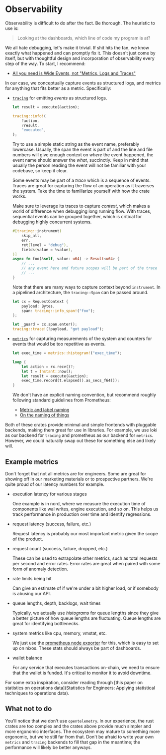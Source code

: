# Observability

Observability is difficult to do after the fact. Be thorough. The
heuristic to use is:

> Looking at the dashboards, which line of code my program is at?

We all hate debugging, let's make it trivial. If shit hits the fan, we
know exactly what happened and can promptly fix it. This doesn't just
come by itself, but with thoughtful design and incorporation of
observability every step of the way. To start, I recommend:

- [All you need is Wide Events, not "Metrics, Logs and
  Traces"](https://isburmistrov.substack.com/p/all-you-need-is-wide-events-not-metrics)

In our case, we conceptually capture events as structured logs, and
metrics for anything that fits better as a metric. Specifically:

- [`tracing`](https://docs.rs/tracing/latest/tracing/) for emitting
  _events_ as structured logs.

  ```rust
  let result = execute(&action);

  tracing::info!(
      ?action,
      ?result,
      "executed",
  );
  ```

  Try to use a simple static string as the event name, preferably
  lowercase. Usually, the span the event is part of and the line and
  file numbers will give enough context on _where_ the event happened,
  the event name should answer the _what_, succinctly. Keep in mind that
  usually the person reading the event will not be familiar with your
  codebase, so keep it clear.

  Some events may be part of a _trace_ which is a sequence of events.
  Traces are great for capturing the flow of an operation as it
  traverses the system. Take the time to familiarize yourself with how
  the crate works.

  Make sure to leverage its traces to capture _context_, which makes a
  world of difference when debugging long running flow. With traces,
  sequential events can be grouped together, which is critical for
  debugging highly concurrent systems.

  ```rust
  #[tracing::instrument(
      skip_all,
      err,
      ret(level = "debug"),
      fields(value = %value),
  )]
  async fn foo(&self, value: u64) -> Result<u64> {
      // ...
      // any event here and future scopes will be part of the trace
      // ...
  }
  ```

  Note that there are many ways to capture context beyond `instrument`.
  In a pipelined architecture, the `tracing::Span` can be passed around.

  ```rust
  let cx = RequestContext {
      payload: Bytes,
      span: tracing::info_span!("foo");
  };

  let _guard = cx.span.enter();
  tracing::trace!(?payload, "got payload");
  ```

- [`metrics`](https://docs.rs/metrics/latest/metrics/) for capturing
  measurements of the system and counters for events that would be too
  repetitive as events.

  ```rust
  let exec_time = metrics::histogram!("exec_time");

  loop {
      let action = rx.recv()?;
      let t = Instant::now();
      let result = execute(&action);
      exec_time.record(t.elapsed().as_secs_f64());
  }
  ```

  We don't have an explicit naming convention, but recommend roughly
  following standard guidelines from Prometheus:

  - [Metric and label naming](https://prometheus.io/docs/practices/naming/)
  - [On the naming of things](https://www.robustperception.io/on-the-naming-of-things/)

Both of these crates provide minimal and simple frontends with pluggable
backends, making them great for use in libraries. For example, we use
loki as our backend for `tracing` and prometheus as our backend for
`metrics`. However, we could naturally swap out these for something
else and likely will.

## Example metrics

Don't forget that not all metrics are for engineers. Some are great for
showing off in our marketing materials or to prospective partners. We're
quite proud of our latency numbers for example.

- execution latency for various stages

  One example is in nord, where we measure the execution time of
  components like wal writes, engine execution, and so on. This
  helps us track performance in production over time and identify
  regressions.

- request latency (success, failure, etc.)

  Request latency is probably our most important metric given the
  scope of the product.

- request count (success, failure, dropped, etc.)

  These can be used to extrapolate other metrics, such as
  total requests per second and error rates. Error rates are
  great when paired with some form of anomaly detection.

- rate limits being hit

  Can give an estimate of if we're under a bit higher load, or if
  somebody is abusing our API.

- queue lengths, depth, backlogs, wait times

  Typically, we actually use _histograms_ for queue lengths since they
  give a better picture of how queue lengths are fluctuating. Queue
  lengths are great for identifying bottlenecks.

- system metrics like cpu, memory, vmstat, etc.

  We just use the [prometheus node
  exporter](https://github.com/prometheus/node_exporter) for this, which
  is easy to set up on nixos. These stats should always be part of
  dashboards.

- wallet balance

  For any service that executes transactions on-chain, we need to ensure
  that the wallet is funded. It's critical to monitor it to avoid
  downtime.

For some extra inspiration, consider reading through [this paper on
statistics on operations data](Statistics for Engineers: Applying
statistical techniques to operations data).

## What not to do

You'll notice that we don't use `opentelemetry`. In our experience, the
rust crates are too complex and the crates above provide much simpler
and more ergonomic interfaces. The ecosystem may mature to something
more ergonomic, but we're still far from that. Don't be afraid to write
your own `metrics` and `tracing` backends to fill that gap in the
meantime; the performance will likely be better anyways.

